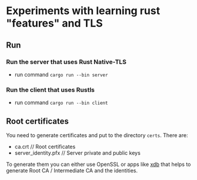 # Experiments with learning rust "features" and TLS

## Run

### Run the server that uses Rust Native-TLS

- run command `cargo run --bin server`

### Run the client that uses Rustls

- run command `cargo run --bin client`

## Root certificates

You need to generate certificates and put to the directory `certs`. There are:

- ca.crt // Root certificates
- server_identity.pfx // Server private and public keys

To generate them you can either use OpenSSL or apps like [xdb](https://hohnstaedt.de/xca/) that helps to generate Root CA / Intermediate CA and the identities.
